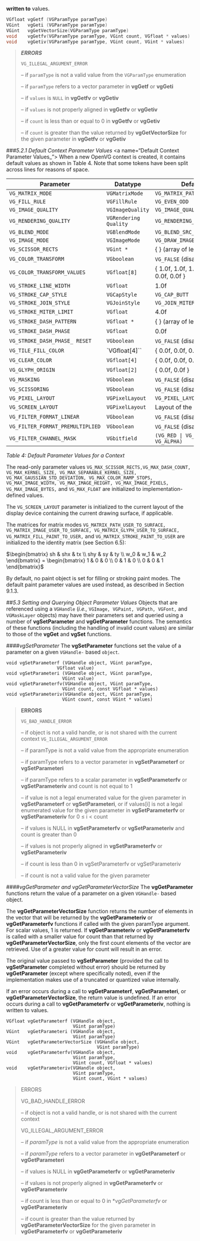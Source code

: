 **written to** values.
```C
VGfloat vgGetf (VGParamType paramType)
VGint   vgGeti (VGParamType paramType)
VGint   vgGetVectorSize(VGParamType paramType)
void    vgGetfv(VGParamType paramType, VGint count, VGfloat * values)
void    vgGetiv(VGParamType paramType, VGint count, VGint * values)
```

>_**ERRORS**_
>
>`VG_ILLEGAL_ARGUMENT_ERROR`
>
>– if `paramType` is not a valid value from the `VGParamType` enumeration
>
>– if `paramType` refers to a vector parameter in **vgGetf** or **vgGeti**
>
>– if `values` is `NULL` in **vgGetfv** or **vgGetiv**
>
>– if `values` is not properly aligned in **vgGetfv** or **vgGetiv**
>
>– if `count` is less than or equal to 0 in **vgGetfv** or **vgGetiv**
>
>– if `count` is greater than the value returned by **vgGetVectorSize** for the given parameter in **vgGetfv** or **vgGetiv**

###_5.2.1 Default Context Parameter Values_
<a name=“Default Context Parameter Values_”></a>
When a new OpenVG context is created, it contains default values as shown in Table 4. Note that some tokens have been split across lines for reasons of space.

Parameter | Datatype | Default Value
----------|----------|--------------
`VG_MATRIX_MODE`|`VGMatrixMode`|`VG_MATRIX_PATH_USER_TO_SURFACE`
`VG_FILL_RULE`|`VGFillRule`|`VG_EVEN_ODD`
`VG_IMAGE_QUALITY`|`VGImageQuality`|`VG_IMAGE_QUALITY_FASTER`
`VG_RENDERING_QUALITY`|`VGRendering Quality`|`VG_RENDERING_QUALITY_BETTER`
`VG_BLEND_MODE`|`VGBlendMode`|`VG_BLEND_SRC_OVER`
`VG_IMAGE_MODE`|`VGImageMode`|`VG_DRAW_IMAGE_NORMAL`
`VG_SCISSOR_RECTS`|`VGint *`|{ } (array of length 0)
`VG_COLOR_TRANSFORM`|`VGboolean`|`VG_FALSE` (disabled)
`VG_COLOR_TRANSFORM_VALUES`|`VGfloat[8]`|{ 1.0f, 1.0f, 1.0f, 1.0f, 0.0f, 0.0f, 0.0f, 0.0f }
`VG_STROKE_LINE_WIDTH`|`VGfloat`|1.0f
`VG_STROKE_CAP_STYLE`|`VGCapStyle`|`VG_CAP_BUTT`
`VG_STROKE_JOIN_STYLE`|`VGJoinStyle`|`VG_JOIN_MITER`
`VG_STROKE_MITER_LIMIT`|`VGfloat`|4.0f
`VG_STROKE_DASH_PATTERN`|`VGfloat *`|{ } (array of length 0) (disabled)
`VG_STROKE_DASH_PHASE`|`VGfloat`|0.0f
`VG_STROKE_DASH_PHASE_ RESET`|`VGboolean`|`VG_FALSE` (disabled)
`VG_TILE_FILL_COLOR`|`VGfloat[4]``|{ 0.0f, 0.0f, 0.0f, 0.0f }
`VG_CLEAR_COLOR`|`VGfloat[4]`|{ 0.0f, 0.0f, 0.0f, 0.0f }
`VG_GLYPH_ORIGIN`|`VGfloat[2]`|{ 0.0f, 0.0f }
`VG_MASKING`|`VGboolean`|`VG_FALSE` (disabled)
`VG_SCISSORING`|`VGboolean`|`VG_FALSE` (disabled)
`VG_PIXEL_LAYOUT`|`VGPixelLayout`|`VG_PIXEL_LAYOUT_UNKNOWN`
`VG_SCREEN_LAYOUT`|`VGPixelLayout`|Layout of the drawing surface
`VG_FILTER_FORMAT_LINEAR`|`VGboolean`|`VG_FALSE` (disabled)
`VG_FILTER_FORMAT_PREMULTIPLIED`|`VGboolean`|`VG_FALSE` (disabled)
`VG_FILTER_CHANNEL_MASK`|`VGbitfield`|`(VG_RED \| VG_GREEN \| VG_BLUE \| VG_ALPHA)`
_Table 4: Default Parameter Values for a Context_

The read-only parameter values `VG_MAX_SCISSOR_RECTS,VG_MAX_DASH_COUNT, VG_MAX_KERNEL_SIZE, VG_MAX_SEPARABLE_KERNEL_SIZE, VG_MAX_GAUSSIAN_STD_DEVIATION, VG_MAX_COLOR_RAMP_STOPS, VG_MAX_IMAGE_WIDTH, VG_MAX_IMAGE_HEIGHT, VG_MAX_IMAGE_PIXELS, VG_MAX_IMAGE_BYTES,` and `VG_MAX_FLOAT` are initialized to implementation-defined values.

The `VG_SCREEN_LAYOUT` parameter is initialized to the current layout of the display device containing the current drawing surface, if applicable.

The matrices for matrix modes `VG_MATRIX_PATH_USER_TO_SURFACE, VG_MATRIX_IMAGE_USER_TO_SURFACE, VG_MATRIX_GLYPH_USER_TO_SURFACE, VG_MATRIX_FILL_PAINT_TO_USER,` and `VG_MATRIX_STROKE_PAINT_TO_USER` are initialized to the identity matrix (see Section 6.5):

$\begin{bmatrix} sh & shx & tx \\
 shy & sy & ty \\ w_0 & w_1 & w_2 \end{bmatrix} = \begin{bmatrix} 1 & 0 & 0 \\
 0 & 1 & 0 \\ 0 & 0 & 1 \end{bmatrix}$

 By default, no paint object is set for filling or stroking paint modes. The default paint parameter values are used instead, as described in Section 9.1.3.

 ##_5.3 Setting and Querying Object Parameter Values_
 Objects that are referenced using a `VGHandle` (_i.e.,_ `VGImage, VGPaint, VGPath, VGFont,` and `VGMaskLayer` objects) may have their parameters set and queried using a number of **vgSetParameter** and **vgGetParameter** functions. The semantics of these functions (including the handling of invalid count values) are similar to those of the **vgGet** and **vgSet** functions.

 ####_vgSetParameter_
 The **vgSetParameter** functions set the value of a parameter on a given `VGHandle-` based `object`.

 ```
void vgSetParameterf (VGHandle object, VGint paramType,
                    VGfloat value)
void vgSetParameteri (VGHandle object, VGint paramType,
                      VGint value)
void vgSetParameterfv(VGHandle object, VGint paramType,
                      VGint count, const VGfloat * values)
void vgSetParameteriv(VGHandle object, VGint paramType,
                      VGint count, const VGint * values)
 ```

>**ERRORS**
>
>`VG_BAD_HANDLE_ERROR`
>
>– if object is not a valid handle, or is not shared with the current context `VG_ILLEGAL_ARGUMENT_ERROR`
>
>– if paramType is not a valid value from the appropriate enumeration
>
>– if paramType refers to a vector parameter in **vgSetParameterf** or **vgSetParameteri**
>
>– if paramType refers to a scalar parameter in **vgSetParameterfv** or **vgSetParameteriv** and count is not equal to 1
>
>– if value is not a legal enumerated value for the given parameter in **vgSetParameterf** or **vgSetParameteri**, or if values[i] is not a legal enumerated value for the given parameter in **vgSetParameterfv** or **vgSetParameteriv** for 0 ≤ i < count
>
>– if values is NULL in **vgSetParameterfv** or **vgSetParameteriv** and count is greater than 0
>
>– if values is not properly aligned in **vgSetParameterfv** or **vgSetParameteriv**
>
>– if count is less than 0 in vgSetParameterfv or vgSetParameteriv
>
>– if count is not a valid value for the given parameter

####_vgGetParameter and vgGetParameterVectorSize_
<a name="vgGetParameter and vgGetParameterVectorSize"></a>
The **vgGetParameter** functions return the value of a parameter on a given `VGHandle-` based object.

The **vgGetParameterVectorSize** function returns the number of elements in the vector that will be returned by the **vgGetParameteriv** or **vgGetParameterfv** functions if called with the given paramType argument. For scalar values, 1 is returned. If **vgGetParameteriv** or **vgGetParameterfv** is called with a smaller value for count than that returned by **vgGetParameterVectorSize**, only the first count elements of the vector are retrieved. Use of a greater value for count will result in an error.

The original value passed to **vgSetParameter** (provided the call to **vgSetParameter** completed without error) should be returned by **vgGetParameter** (except where specifically noted), even if the implementation makes use of a truncated or quantized value internally.

If an error occurs during a call to **vgGetParameterf**, **vgGetParameteri**, or **vgGetParameterVectorSize**, the return value is undefined. If an error occurs during a call to **vgGetParameterfv** or **vgGetParameteriv**, nothing is written to values.
```
VGfloat vgGetParameterf (VGHandle object,
                         VGint paramType)
VGint   vgGetParameteri (VGHandle object,
                         VGint paramType)
VGint   vgGetParameterVectorSize (VGHandle object,
                                  VGint paramType)
void    vgGetParameterfv(VGHandle object,
                         VGint paramType,
                         VGint count, VGfloat * values)
void    vgGetParameteriv(VGHandle object,
                         VGint paramType,
                         VGint count, VGint * values)
```

>ERRORS
>
>VG_BAD_HANDLE_ERROR
>
>– if object is not a valid handle, or is not shared with the current context
>
>VG_ILLEGAL_ARGUMENT_ERROR
>
>– if *paramType* is not a valid value from the appropriate enumeration
>
>– if *paramType* refers to a vector parameter in **vgGetParameterf** or **vgGetParameteri**
>
>– if values is NULL in **vgGetParameterfv** or **vgGetParameteriv**
>
>– if values is not properly aligned in **vgGetParameterfv** or **vgGetParameteriv**
>
>– if count is less than or equal to 0 in **vgGetParameterfv* or **vgGetParameteriv**
>
>– if count is greater than the value returned by **vgGetParameterVectorSize** for the given parameter in **vgGetParameterfv** or **vgGetParameteriv**
